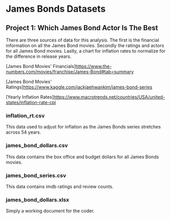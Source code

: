 # James Bonds Datasets

## Project 1: Which James Bond Actor Is The Best

There are three sources of data for this analysis.  The first is the financial information on all the James Bond movies.  Secondly the ratings and actors for all James Bond movies.  Lastly, a chart for inflation rates to normalize for the difference in release years.

[James Bond Movies' Financials]https://www.the-numbers.com/movies/franchise/James-Bond#tab=summary

[James Bond Movies' Ratings]https://www.kaggle.com/jackjaehwankim/james-bond-series

[Yearly Inflation Rates]https://www.macrotrends.net/countries/USA/united-states/inflation-rate-cpi

### inflation_rt.csv
This data used to adjust for inflation as the James Bonds series stretches across 54 years.

### james_bond_dollars.csv
This data contains the box office and budget dollars for all James Bonds movies.

### james_bond_series.csv
This data contains imdb ratings and review counts.

### james_bond_dollars.xlsx
Simply a working document for the coder.